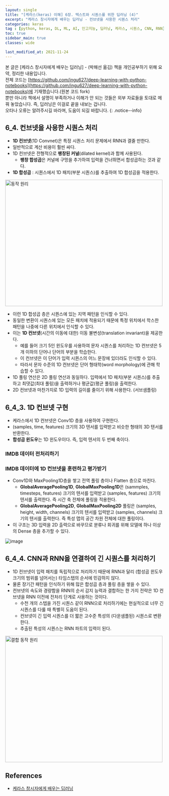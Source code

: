 ```yaml
---
layout: single
title: "[케라스(keras) 이해] 6장. 텍스트와 시퀀스를 위한 딥러닝 (4)"
excerpt: "케라스 창시자에게 배우는 딥러닝 - 컨브넷을 사용한 시퀀스 처리"
categories: keras
tag : [python, keras, DL, ML, AI, 인고지능, 딥러닝, 케라스, 시퀀스, CNN, RNN]
toc: true
sidebar_main: true
classes: wide

last_modified_at: 2021-11-24
---
```


본 글은 [케라스 창시자에게 배우는 딥러닝] - (박해선 옮김) 책을 개인공부하기 위해 요약, 정리한 내용입니다. <br>전체 코드는 [https://github.com/ingu627/deep-learning-with-python-notebooks](https://github.com/ingu627/deep-learning-with-python-notebooks)에 기재했습니다.(원본 코드 fork) <br> 뿐만 아니라 책에서 설명이 부족하거나 이해가 안 되는 것들은 외부 자료들을 토대로 메꿔 놓았습니다. 즉, 딥러닝은 이걸로 끝을 내보는 겁니다. <br> 오타나 오류는 알려주시길 바라며, 도움이 되길 바랍니다.
{: .notice--info}

## 6_4. 컨브넷을 사용한 시퀀스 처리

- **1D 컨브넷**(1D Convnet)은 특정 시퀀스 처리 문제에서 RNN과 결줄 만한다.
- 일반적으로 계산 비용이 훨씬 싸다.
- 1D 컨브넷은 전형적으로 **팽창된 커널**(dilated kernel)과 함께 사용된다.
  - **팽창 합성곱**은 커널에 구멍을 추가하여 입력을 건너뛰면서 합성곱하는 것과 같다.
- **1D 합성곱** : 시퀀스에서 1D 패치(부분 시퀀스)를 추출하여 1D 합성곱을 적용한다.

<img src="https://user-images.githubusercontent.com/78655692/142854777-41f8c287-0473-48d4-8943-bd7be31bad0b.png" width="500" height="400" alt="동작 원리" />

- 이런 1D 합성곱 층은 시퀀스에 있는 지역 패턴을 인식할 수 있다.
- 동일한 변환이 시퀀스에 있는 모든 패치에 적용되기 때문에 특정 위치에서 학스한 패턴을 나중에 다른 위치에서 인식할 수 있다.
- 이는 **1D 컨브넷**(시간의 이동에 대한) 이동 불변성(translation invariant)을 제공한다. 
  - 예를 들어 크기 5인 윈도우를 사용하여 문자 시퀀스를 처리하는 1D 컨브넷은 5개 이하의 단어나 단어의 부분을 학습한다.
  - 이 컨브넷은 이 단어가 입력 시퀀스의 어느 문장에 있더라도 인식할 수 있다.
  - 따라서 문자 수준의 1D 컨브넷은 단어 형태학(word morphology)에 관해 학습할 수 있다.
- 1D 풀링 연산은 2D 풀링 연산과 동일하다. 입력에서 1D 패치(부분 시퀀스)를 추출하고 최댓값(최대 풀링)을 출력하거나 평균값(평균 풀링)을 출력한다.
- 2D 컨브넷과 마찬가지로 1D 입력의 길이를 줄이기 위해 사용한다. (서브샘플링)

## 6_4_3. 1D 컨브넷 구현 

- 케라스에서 1D 컨브넷은 Conv1D 층을 사용하여 구현한다.
- (samples, time, features) 크기의 3D 텐서를 입력받고 비슷한 형태의 3D 텐서를 반환한다. 
- **합성곱 윈도우**는 1D 윈도우이다. 즉, 입력 텐서의 두 번째 축이다.

### IMDB 데이터 전처리하기 

<script src="https://gist.github.com/ingu627/e7f2794e87d5860fc172ab2555c294be.js"></script>

### IMDB 데이터에 1D 컨브넷을 훈련하고 평가받기

<script src="https://gist.github.com/ingu627/fcb2770b9933c658413003a195554dd0.js"></script>

- Conv1D와 MaxPooling1D층을 쌓고 전역 풀링 층이나 Flatten 층으로 마친다.
  - **GlobalAveragePooling1D**, **GlobalMaxPooling1D**은 (sammples, timesteps, features) 크기의 텐서를 입력받고 (samples, features) 크기의 텐서를 출력한다. 즉 시간 축 전체에 풀링을 적용한다.
  - **GlobalAveragePooling2D**, **GlobalMaxPooling2D** 풀링은 (samples, height, width, channels) 크기의 텐서를 입력받고 (samples, channels) 크기의 텐서를 출력한다. 즉 특성 맵의 공간 차원 전체에 대한 풀링이다.
- 이 구조는 3D 입력을 2D 출력으로 바꾸므로 분류나 회귀를 위해 모델에 하나 이상의 Dense 층을 추가할 수 있다.

![image](https://user-images.githubusercontent.com/78655692/142859707-a26439ee-fe83-4577-b15b-c388e4ac41db.png)

## 6_4_4. CNN과 RNN을 연결하여 긴 시퀀스를 처리하기 

- 1D 컨브넷이 입력 패치를 독립적으로 처리하기 때문에 RNN과 달리 (합성곱 윈도우 크기의 범위를 넘어서는) 타임스탭의 순서에 민감하지 않다.
- 물론 장기간 패턴을 인식하기 위해 많은 합성곱 층과 풀링 층을 쌓을 수 있다.
- 컨브넷의 속도와 경량함을 RNN의 순서 감지 능력과 결합하는 한 가지 전략은 1D 컨브넷을 RNN 이전에 전처리 단계로 사용하는 것이다.
  - 수천 개의 스텝을 가진 시퀀스 같이 RNN으로 처리하기에는 현실적으로 너무 긴 시퀀스를 다룰 때 특별히 도움이 된다.
  - 컨브넷이 긴 입력 시퀀스를 더 짧은 고수준 특성의 (다운샘플된) 시퀀스로 변환한다.
  - 추출된 특성의 시퀀스는 RNN 파트의 입력이 된다.

<img src="https://user-images.githubusercontent.com/78655692/142860349-542446c7-1441-4e82-b439-854d9b3eb45f.png" width="500" height="400" alt="결합 동작 원리" />



## References

- [케라스 창시자에게 배우는 딥러닝](https://www.aladin.co.kr/shop/wproduct.aspx?ItemId=173992478) 
